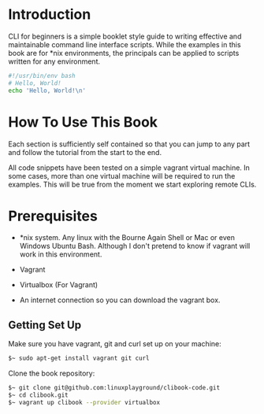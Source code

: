 # Introduction

CLI for beginners is a simple booklet style guide to writing effective and maintainable command line interface scripts. While the examples in this book are for \*nix environments, the principals can be applied to scripts written for any environment.

```bash
#!/usr/bin/env bash
# Hello, World!
echo 'Hello, World!\n'
```

# How To Use This Book

Each section is sufficiently self contained so that you can jump to any part and follow the tutorial from the start to the end.

All code snippets have been tested on a simple vagrant virtual machine.  In some cases, more than one virtual machine will be required to run the examples.  This will be true from the moment we start exploring remote CLIs.

# Prerequisites

* \*nix system.  Any linux with the Bourne Again Shell or Mac or even Windows Ubuntu Bash.  Although I don't pretend to know if vagrant will work in this environment.

* Vagrant

* Virtualbox \(For Vagrant\)

* An internet connection so you can download the vagrant box.


## Getting Set Up

Make sure you have vagrant, git and curl set up on your machine:

```bash
$~ sudo apt-get install vagrant git curl
```

Clone the book repository:

```bash
$~ git clone git@github.com:linuxplayground/clibook-code.git
$~ cd clibook.git
$~ vagrant up clibook --provider virtualbox
```



